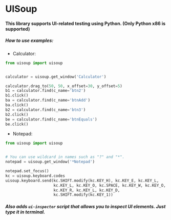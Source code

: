 UISoup
======

#### This library supports UI-related testing using Python. (Only Python x86 is supported)

##### How to use examples:

* Calculator:
```python
from uisoup import uisoup


calculator = uisoup.get_window('Calculator')

calculator.drag_to(50, 50, x_offset=30, y_offset=5)
b1 = calculator.find(c_name='btn2')
b1.click()
ba = calculator.find(c_name='btnAdd')
ba.click()
b2 = calculator.find(c_name='btn3')
b2.click()
be = calculator.find(c_name='btnEquals')
be.click()
```

* Notepad:
```python
from uisoup import uisoup


# You can use wildcard in names such as "?" and "*".
notepad = uisoup.get_window('*Notepad')

notepad.set_focus()
kc = uisoup.keyboard.codes
uisoup.keyboard.send(kc.SHIFT.modify(kc.KEY_H), kc.KEY_E, kc.KEY_L,
                     kc.KEY_L, kc.KEY_O, kc.SPACE, kc.KEY_W, kc.KEY_O,
                     kc.KEY_R, kc.KEY_L, kc.KEY_D,
                     kc.SHIFT.modify(kc.KEY_1))

```

##### Also adds ```ui-inspector``` script that allows you to inspect UI elements. Just type it in terminal.

